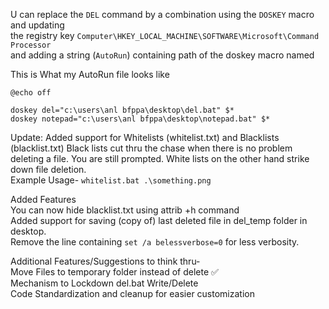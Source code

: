 U can replace the `DEL` command by a combination using the `DOSKEY` macro and updating<br>
the registry key `Computer\HKEY_LOCAL_MACHINE\SOFTWARE\Microsoft\Command Processor`<br>
and adding a string (`AutoRun`) containing path of the doskey macro named 

This is What my AutoRun file looks like
```
@echo off

doskey del="c:\users\anl bfppa\desktop\del.bat" $*
doskey notepad="c:\users\anl bfppa\desktop\notepad.bat" $*
```
Update: Added support for Whitelists (whitelist.txt) and Blacklists (blacklist.txt)
Black lists cut thru the chase when there is no problem deleting a file. You are
still prompted.
White lists on the other hand strike down file deletion.
<br>Example Usage- ```whitelist.bat .\something.png```

Added Features
<br>You can now hide blacklist.txt using attrib +h command
<br>Added support for saving (copy of) last deleted file in del_temp folder in desktop.
<br>Remove the line containing ```set /a belessverbose=0``` for less verbosity.

Additional Features/Suggestions to think thru-
<br>Move Files to temporary folder instead of delete ✅
<br>Mechanism to Lockdown del.bat Write/Delete
<br>Code Standardization and cleanup for easier customization

